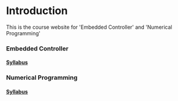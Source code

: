 # Introduction

This is the course website for 'Embedded Controller' and 'Numerical Programming'

###

### Embedded Controller

#### [Syllabus](course/syllabus.md)

####

### Numerical Programming

#### [Syllabus](numerical-programming/syllabus.md)
